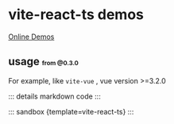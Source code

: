 # vite-react-ts demos

[Online Demos](https://sandpack-vue3.js-bridge.com/?path=/story/presets-template--vite-react-ts)

## usage <small style="font-size: 12px; color: var(--vp-c-green);">from @0.3.0</small>

For example, like `vite-vue` , vue version >=3.2.0

<script setup>
import viteReactTs from '../codes/vite-templates/vite-react-ts.ts';
</script>

::: details markdown code
<CodePanel :value="viteReactTs" />
:::

::: sandbox {template=vite-react-ts}
:::
